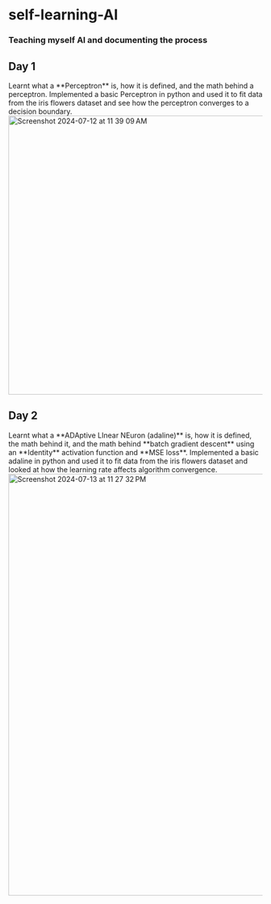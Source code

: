 # self-learning-AI
<h3>Teaching myself AI and documenting the process</h3>
<h2>Day 1</h2>
Learnt what a **Perceptron** is, how it is defined, and the math behind a perceptron. Implemented a basic Perceptron in python and used it to fit data from the iris flowers dataset and see how the perceptron converges to a decision boundary. <br>
<img width="553" alt="Screenshot 2024-07-12 at 11 39 09 AM" src="https://github.com/user-attachments/assets/28b5507c-b3f2-40bf-af29-6784a2148912"> <br>
<h2>Day 2</h2>
Learnt what a **ADAptive LInear NEuron (adaline)** is, how it is defined, the math behind it, and the math behind **batch gradient descent** using an **Identity** activation function and **MSE loss**. Implemented a basic adaline in python and used it to fit data from the iris flowers dataset and looked at how the learning rate affects algorithm convergence. <br>
<img width="836" alt="Screenshot 2024-07-13 at 11 27 32 PM" src="https://github.com/user-attachments/assets/9a20e8cf-4bd9-4922-93cd-f374a60d9055"> <br>
